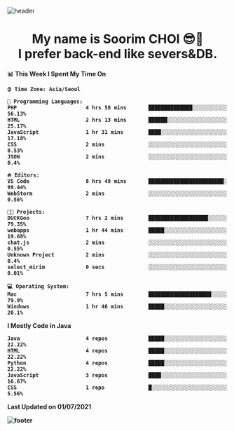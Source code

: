 <!--
**sxxrxm/sxxrxm** is a ✨ _special_ ✨ repository because its `README.md` (this file) appears on your GitHub profile.
-->
![header](https://capsule-render.vercel.app/api?type=Waving&color=gradient&height=300&section=header&text=Soorim%20CHOI&fontSize=90&animation=twinkling&fontAlignY=40)
<h1 align="center">
  My name is <b>Soorim CHOI<b> 😎👋
  <br>
  I prefer back-end like severs&DB.
</h1>
  
<!--START_SECTION:waka-->
📊 **This Week I Spent My Time On** 

```text
⌚︎ Time Zone: Asia/Seoul

💬 Programming Languages: 
PHP                      4 hrs 58 mins       ██████████████░░░░░░░░░░░   56.13% 
HTML                     2 hrs 13 mins       ██████░░░░░░░░░░░░░░░░░░░   25.17% 
JavaScript               1 hr 31 mins        ████░░░░░░░░░░░░░░░░░░░░░   17.18% 
CSS                      2 mins              ░░░░░░░░░░░░░░░░░░░░░░░░░   0.53% 
JSON                     2 mins              ░░░░░░░░░░░░░░░░░░░░░░░░░   0.4%

🔥 Editors: 
VS Code                  8 hrs 49 mins       ████████████████████████░   99.44% 
WebStorm                 2 mins              ░░░░░░░░░░░░░░░░░░░░░░░░░   0.56%

🐱‍💻 Projects: 
DUCKGoo                  7 hrs 2 mins        ███████████████████░░░░░░   79.35% 
webapps                  1 hr 44 mins        █████░░░░░░░░░░░░░░░░░░░░   19.68% 
chat.js                  2 mins              ░░░░░░░░░░░░░░░░░░░░░░░░░   0.55% 
Unknown Project          2 mins              ░░░░░░░░░░░░░░░░░░░░░░░░░   0.4% 
select_mirim             0 secs              ░░░░░░░░░░░░░░░░░░░░░░░░░   0.01%

💻 Operating System: 
Mac                      7 hrs 5 mins        ████████████████████░░░░░   79.9% 
Windows                  1 hr 46 mins        █████░░░░░░░░░░░░░░░░░░░░   20.1%

```

**I Mostly Code in Java** 

```text
Java                     4 repos             █████░░░░░░░░░░░░░░░░░░░░   22.22% 
HTML                     4 repos             █████░░░░░░░░░░░░░░░░░░░░   22.22% 
Python                   4 repos             █████░░░░░░░░░░░░░░░░░░░░   22.22% 
JavaScript               3 repos             ████░░░░░░░░░░░░░░░░░░░░░   16.67% 
CSS                      1 repo              █░░░░░░░░░░░░░░░░░░░░░░░░   5.56%

```



 Last Updated on 01/07/2021
<!--END_SECTION:waka-->


![footer](https://capsule-render.vercel.app/api?type=Waving&section=footer&color=gradient&height=300)
